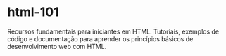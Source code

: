 # html-101
Recursos fundamentais para iniciantes em HTML. Tutoriais, exemplos de código e documentação para aprender os princípios básicos de desenvolvimento web com HTML.
